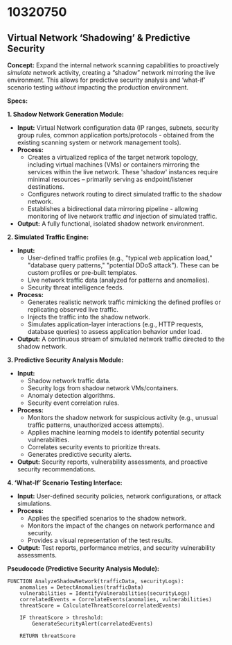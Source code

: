 # 10320750

## Virtual Network ‘Shadowing’ & Predictive Security

**Concept:** Expand the internal network scanning capabilities to proactively *simulate* network activity, creating a “shadow” network mirroring the live environment. This allows for predictive security analysis and ‘what-if’ scenario testing *without* impacting the production environment.

**Specs:**

**1. Shadow Network Generation Module:**

*   **Input:** Virtual Network configuration data (IP ranges, subnets, security group rules, common application ports/protocols - obtained from the existing scanning system or network management tools).
*   **Process:**
    *   Creates a virtualized replica of the target network topology, including virtual machines (VMs) or containers mirroring the services within the live network.  These 'shadow' instances require minimal resources – primarily serving as endpoint/listener destinations.
    *   Configures network routing to direct simulated traffic to the shadow network.
    *   Establishes a bidirectional data mirroring pipeline - allowing monitoring of live network traffic *and* injection of simulated traffic.
*   **Output:** A fully functional, isolated shadow network environment.

**2. Simulated Traffic Engine:**

*   **Input:**
    *   User-defined traffic profiles (e.g., "typical web application load," "database query patterns," "potential DDoS attack").  These can be custom profiles or pre-built templates.
    *   Live network traffic data (analyzed for patterns and anomalies).
    *   Security threat intelligence feeds.
*   **Process:**
    *   Generates realistic network traffic mimicking the defined profiles or replicating observed live traffic.
    *   Injects the traffic into the shadow network.
    *   Simulates application-layer interactions (e.g., HTTP requests, database queries) to assess application behavior under load.
*   **Output:**  A continuous stream of simulated network traffic directed to the shadow network.

**3.  Predictive Security Analysis Module:**

*   **Input:**
    *   Shadow network traffic data.
    *   Security logs from shadow network VMs/containers.
    *   Anomaly detection algorithms.
    *   Security event correlation rules.
*   **Process:**
    *   Monitors the shadow network for suspicious activity (e.g., unusual traffic patterns, unauthorized access attempts).
    *   Applies machine learning models to identify potential security vulnerabilities.
    *   Correlates security events to prioritize threats.
    *   Generates predictive security alerts.
*   **Output:**  Security reports, vulnerability assessments, and proactive security recommendations.

**4.  ‘What-If’ Scenario Testing Interface:**

*   **Input:** User-defined security policies, network configurations, or attack simulations.
*   **Process:**
    *   Applies the specified scenarios to the shadow network.
    *   Monitors the impact of the changes on network performance and security.
    *   Provides a visual representation of the test results.
*   **Output:**  Test reports, performance metrics, and security vulnerability assessments.



**Pseudocode (Predictive Security Analysis Module):**

```
FUNCTION AnalyzeShadowNetwork(trafficData, securityLogs):
    anomalies = DetectAnomalies(trafficData)
    vulnerabilities = IdentifyVulnerabilities(securityLogs)
    correlatedEvents = CorrelateEvents(anomalies, vulnerabilities)
    threatScore = CalculateThreatScore(correlatedEvents)

    IF threatScore > threshold:
        GenerateSecurityAlert(correlatedEvents)

    RETURN threatScore
```